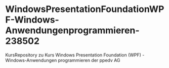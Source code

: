 # WindowsPresentationFoundationWPF-Windows-Anwendungenprogrammieren-238502
KursRepository zu Kurs Windows Presentation Foundation (WPF) - Windows-Anwendungen programmieren der ppedv AG
